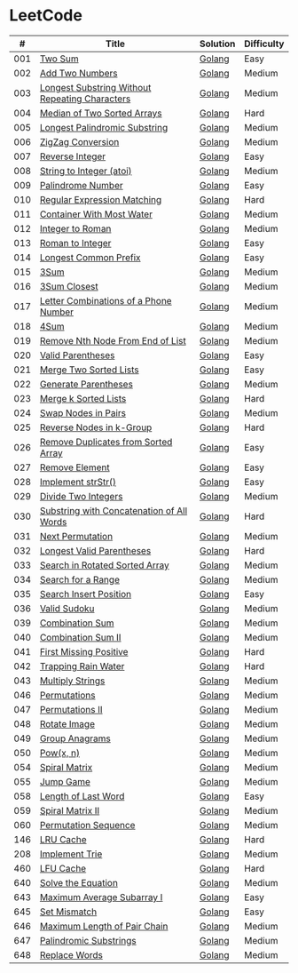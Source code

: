 # LeetCode
| # | Title | Solution | Difficulty |
|---| ----- | -------- | ---------- |
|001|[Two Sum](https://leetcode.com/problems/two-sum/description/) | [Golang](./two_sum/two_sum.go)|Easy|
|002|[Add Two Numbers](https://leetcode.com/problems/add-two-numbers/description/) | [Golang](./add_two_numbers/add_two_numbers.go)|Medium|
|003|[Longest Substring Without Repeating Characters](https://leetcode.com/problems/longest-substring-without-repeating-characters/description/) | [Golang](./longest_substring_without_repeating_characters/longest_substring_without_repeating_characters.go)|Medium|
|004|[Median of Two Sorted Arrays](https://leetcode.com/problems/median-of-two-sorted-arrays/description/) | [Golang](./median_of_two_sorted_arrays/median_of_two_sorted_arrays.go)|Hard|
|005|[Longest Palindromic Substring](https://leetcode.com/problems/longest-palindromic-substring/description/) | [Golang](./longest_palindromic_substring/longest_palindromic_substring.go)|Medium|
|006|[ZigZag Conversion](https://leetcode.com/problems/zigzag-conversion/description/) | [Golang](./zigzag_conversion/zigzag_conversion.go)|Medium|
|007|[Reverse Integer](https://leetcode.com/problems/reverse-integer/description/) | [Golang](./reverse_integer/reverse_integer.go)|Easy|
|008|[String to Integer (atoi)](https://leetcode.com/problems/string-to-integer-atoi/description/) | [Golang](./string_to_integer_atoi/string_to_integer_atoi.go)|Medium|
|009|[Palindrome Number](https://leetcode.com/problems/palindrome-number/description/) | [Golang](./palindrome_number/palindrome_number.go)|Easy|
|010|[Regular Expression Matching](https://leetcode.com/problems/regular-expression-matching/description/) | [Golang](./regular_expression_matching/regular_expression_matching.go)|Hard|
|011|[Container With Most Water](https://leetcode.com/problems/container-with-most-water/description/) | [Golang](./container_with_most_water/container_with_most_water.go)|Medium|
|012|[Integer to Roman](https://leetcode.com/problems/integer-to-roman/description/) | [Golang](./integer_to_roman/integer_to_roman.go)|Medium|
|013|[Roman to Integer](https://leetcode.com/problems/roman-to-integer/description/) | [Golang](./roman_to_integer/roman_to_integer.go)|Easy|
|014|[Longest Common Prefix](https://leetcode.com/problems/longest-common-prefix/description/) | [Golang](./longest_common_prefix/longest_common_prefix.go)|Easy|
|015|[3Sum](https://leetcode.com/problems/3sum/description/) | [Golang](./three_sum/three_sum.go)|Medium|
|016|[3Sum Closest](https://leetcode.com/problems/3sum-closest/description/) | [Golang](./three_sum_closest/three_sum_closest.go)|Medium|
|017|[Letter Combinations of a Phone Number](https://leetcode.com/problems/letter-combinations-of-a-phone-number/description/) | [Golang](./letter_combinations/letter_combinations.go)|Medium|
|018|[4Sum](https://leetcode.com/problems/4sum/description/) | [Golang](./four_sum/four_sum.go)|Medium|
|019|[Remove Nth Node From End of List](https://leetcode.com/problems/remove-nth-node-from-end-of-list/description/) | [Golang](./remove_nth_from_end/remove_nth_from_end.go)|Medium|
|020|[Valid Parentheses](https://leetcode.com/problems/valid-parentheses/description/) | [Golang](./valid_parentheses/valid_parentheses.go)|Easy|
|021|[Merge Two Sorted Lists](https://leetcode.com/problems/merge-two-sorted-lists/description/) | [Golang](./merge_two_sorted_lists/merge_two_sorted_lists.go)|Easy|
|022|[Generate Parentheses](https://leetcode.com/problems/generate-parentheses/description/) | [Golang](./generate_parentheses/generate_parentheses.go)|Medium|
|023|[Merge k Sorted Lists](https://leetcode.com/problems/merge-k-sorted-lists/description/) | [Golang](./merge_k_sorted_lists/merge_k_sorted_lists.go)|Hard|
|024|[Swap Nodes in Pairs](https://leetcode.com/problems/swap-nodes-in-pairs/description/) | [Golang](./swap_nodes_in_pairs/swap_nodes_in_pairs.go)|Medium|
|025|[Reverse Nodes in k-Group](https://leetcode.com/problems/reverse-nodes-in-k-group/description/) | [Golang](./reverse_nodes_in_k_group/reverse_nodes_in_k_group.go)|Hard|
|026|[Remove Duplicates from Sorted Array](https://leetcode.com/problems/remove-duplicates-from-sorted-array/description/) | [Golang](./remove_duplicates_from_sorted_array/remove_duplicates_from_sorted_array.go)|Easy|
|027|[Remove Element](https://leetcode.com/problems/remove-element/description/) | [Golang](./remove_element/remove_element.go)|Easy|
|028|[Implement strStr()](https://leetcode.com/problems/implement-strstr/description/) | [Golang](./implement_strstr/implement_strstr.go)|Easy|
|029|[Divide Two Integers](https://leetcode.com/problems/divide-two-integers/description/) | [Golang](./divide_two_integers/divide_two_integers.go)|Medium|
|030|[Substring with Concatenation of All Words](https://leetcode.com/problems/substring-with-concatenation-of-all-words/description/) | [Golang](./find_substring/find_substring.go)|Hard|
|031|[Next Permutation](https://leetcode.com/problems/next-permutation/description/) | [Golang](./next_permutation/next_permutation.go)|Medium|
|032|[Longest Valid Parentheses](https://leetcode.com/problems/longest-valid-parentheses/description/) | [Golang](./longest_valid_parentheses/longest_valid_parentheses.go)|Hard|
|033|[Search in Rotated Sorted Array](https://leetcode.com/problems/search-in-rotated-sorted-array/description/) | [Golang](./search_in_rotated_sorted_array/search_in_rotated_sorted_array.go)|Medium|
|034|[Search for a Range](https://leetcode.com/problems/search-for-a-range/description/) | [Golang](./search_for_a_range/search_for_a_range.go)|Medium|
|035|[Search Insert Position](https://leetcode.com/problems/search-insert-positio/description/) | [Golang](./search_insert_position/search_insert_position.go)|Easy|
|036|[Valid Sudoku](https://leetcode.com/problems/valid-sudoku/description/) | [Golang](./valid_sudoku/valid_sudoku.go)|Medium|
|039|[Combination Sum](https://leetcode.com/problems/combination-sum/description/) | [Golang](./combination_sum/combination_sum.go)|Medium|
|040|[Combination Sum II](https://leetcode.com/problems/combination-sum-ii/description/) | [Golang](./combination_sum_II/combination_sum_II.go)|Medium|
|041|[First Missing Positive](https://leetcode.com/problems/first-missing-positive/description/) | [Golang](./first_missing_positive/first_missing_positive.go)|Hard|
|042|[Trapping Rain Water](https://leetcode.com/problems/trapping-rain-water/description/) | [Golang](./trapping_rain_water/trapping_rain_water.go)|Hard|
|043|[Multiply Strings](https://leetcode.com/problems/multiply-strings/description/) | [Golang](./multiply_strings/multiply_strings.go)|Medium|
|046|[Permutations](https://leetcode.com/problems/permutations/description/) | [Golang](./permutations/permutations.go)|Medium|
|047|[Permutations II](https://leetcode.com/problems/permutations-ii/description/) | [Golang](./permutations_II/permutations_II.go)|Medium|
|048|[Rotate Image](https://leetcode.com/problems/rotate-image/description/) | [Golang](./rotate_image/rotate_image.go)|Medium|
|049|[Group Anagrams](https://leetcode.com/problems/group-anagrams/description/) | [Golang](./group_anagrams/group_anagrams.go)|Medium|
|050|[Pow(x, n)](https://leetcode.com/problems/powx-n/description/) | [Golang](./pow/pow.go)|Medium|
|054|[Spiral Matrix](https://leetcode.com/problems/spiral-matrix/description/) | [Golang](./spiral_matrix/spiral_matrix.go)|Medium|
|055|[Jump Game](https://leetcode.com/problems/jump-game/description/) | [Golang](./jump_game/jump_game.go)|Medium|
|058|[Length of Last Word](https://leetcode.com/problems/length-of-last-word/description/) | [Golang](./len_of_last_word/len_of_last_word.go)|Easy|
|059|[Spiral Matrix II](https://leetcode.com/problems/spiral-matrix-ii/description/) | [Golang](./spiral_matrix_ii/spiral_matrix_ii.go)|Medium|
|060|[Permutation Sequence](https://leetcode.com/problems/permutation-sequence/description/) | [Golang](./permutation_sequence/permutation_sequence.go)|Medium|
|146|[LRU Cache](https://leetcode.com/problems/lru-cache/description/) | [Golang](./lru_cache/lru_cache.go)|Hard|
|208|[Implement Trie](https://leetcode.com/problems/implement-trie-prefix-tree/description/) | [Golang](./implement_trie/implement_trie.go)|Medium|
|460|[LFU Cache](https://leetcode.com/problems/lfu-cache/description/) | [Golang](./lfu_cache/lfu_cache.go)|Hard|
|640|[Solve the Equation](https://leetcode.com/problems/solve-the-equation/description/) | [Golang](./solve_the_equation/solve_the_equation.go)|Medium|
|643|[Maximum Average Subarray I](https://leetcode.com/problems/maximum-average-subarray-i/description/) | [Golang](./maximum_average_subarray/maximum_average_subarray.go)|Easy|
|645|[Set Mismatch](https://leetcode.com/problems/set-mismatch/description/) | [Golang](./set_mismatch/set_mismatch.go)|Easy|
|646|[Maximum Length of Pair Chain](https://leetcode.com/problems/maximum-length-of-pair-chain/description/) | [Golang](./maximum_length_of_pair_chain/maximum_length_of_pair_chain.go)|Medium|
|647|[Palindromic Substrings](https://leetcode.com/problems/palindromic-substrings/description/) | [Golang](./palindromic_substrings/palindromic_substrings.go)|Medium|
|648|[Replace Words](https://leetcode.com/problems/replace-words/description/) | [Golang](./replace_words/replace_words.go)|Medium|
